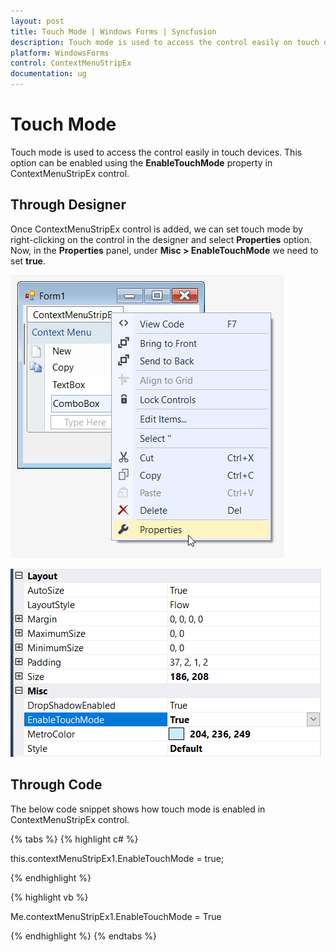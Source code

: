 ```yaml
---
layout: post
title: Touch Mode | Windows Forms | Syncfusion
description: Touch mode is used to access the control easily on touch devices.
platform: WindowsForms
control: ContextMenuStripEx
documentation: ug
---
```


# Touch Mode

Touch mode is used to access the control easily in touch devices. This option can be enabled using the **EnableTouchMode** property in ContextMenuStripEx control.

## Through Designer

Once ContextMenuStripEx control is added, we can set touch mode by right-clicking on the control in the designer and select **Properties** option. Now, in the **Properties** panel, under **Misc > EnableTouchMode** we need to set **true**.

![Touch Mode](TouchMode_Images/Properties.png)

![Touch Mode](TouchMode_Images/Properties1.png)

## Through Code

The below code snippet shows how touch mode is enabled in ContextMenuStripEx control.

{% tabs %}
{% highlight c# %}

this.contextMenuStripEx1.EnableTouchMode = true;

{% endhighlight %}

{% highlight vb %}

Me.contextMenuStripEx1.EnableTouchMode = True

{% endhighlight %}
{% endtabs %}